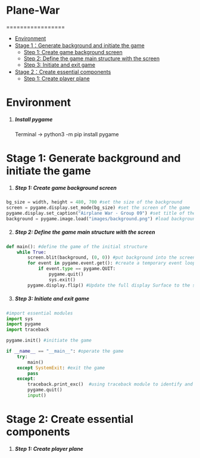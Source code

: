 # Plane-War
=================

   * [Environment](#environment)<br>
   * [Stage 1：Generate background and initiate the game](#Stage-1-Generate-background-and-initiate-the-game)<br>
     * [Step 1: Create game background screen](#Step-1-create-game-background-screen)<br>
     * [Step 2: Define the game main structure with the screen](#Step-2-Define-the-game-main-structure-with-the-screen)<br>
     * [Step 3: Initiate and exit game](#Step-3-initiate-and-exit-game)<br>
   * [Stage 2：Create essential components](#Stage-2-Create-essential-components)<br>
     * [Step 1: Create player plane](#Step-1-create-player-plane)<br>



# Environment

1. ##### Install pygame
    Terminal -> python3 -m pip install pygame

# Stage 1: Generate background and initiate the game

1. ##### Step 1: Create game background screen

```python
bg_size = width, height = 480, 700 #set the size of the background
screen = pygame.display.set_mode(bg_size) #set the screen of the game
pygame.display.set_caption("Airplane War - Group 09") #set title of the game screen
background = pygame.image.load("images/background.png") #load background picture
```

2. ##### Step 2: Define the game main structure with the screen

```python
def main(): #define the game of the initial structure
    while True:
        screen.blit(background, (0, 0)) #put background into the screen at the origin (0,0)-top left position
        for event in pygame.event.get(): #create a temporary event loop
            if event.type == pygame.QUIT:
                pygame.quit()
                sys.exit()
        pygame.display.flip() #Update the full display Surface to the screen
```

3. ##### Step 3: Initiate and exit game 

```python
#import essential modules
import sys
import pygame
import traceback

pygame.init() #initiate the game

if __name__ == "__main__": #operate the game
    try:
        main()
    except SystemExit: #exit the game
        pass
    except:
        traceback.print_exc()  #using traceback module to identify and record errors if any
        pygame.quit()
        input()
```

# Stage 2: Create essential components

1. ##### Step 1: Create player plane




